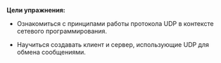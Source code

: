 **Цели упражнения:**

* Ознакомиться с принципами работы протокола UDP в контексте сетевого программирования.

* Научиться создавать клиент и сервер, использующие UDP для обмена сообщениями.
